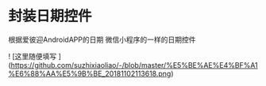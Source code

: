 # 封装日期控件
根据爱彼迎AndroidAPP的日期  微信小程序的一样的日期控件


! [这里随便填写 ] (https://github.com/suzhixiaoliao/-/blob/master/%E5%BE%AE%E4%BF%A1%E6%88%AA%E5%9B%BE_20181102113618.png)
